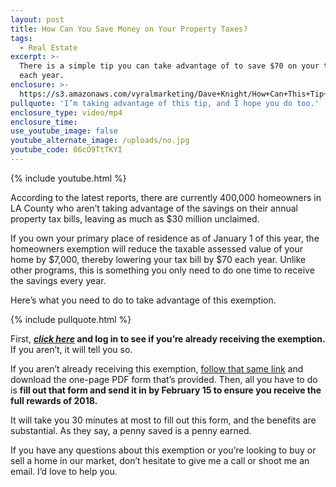 ```yaml
---
layout: post
title: How Can You Save Money on Your Property Taxes?
tags:
  - Real Estate
excerpt: >-
  There is a simple tip you can take advantage of to save $70 on your tax bill
  each year.
enclosure: >-
  https://s3.amazonaws.com/vyralmarketing/Dave+Knight/How+Can+This+Tip+Save+You+%252470+Per+Year+on+Your+Tax+Bill%253F.mp4
pullquote: 'I’m taking advantage of this tip, and I hope you do too.'
enclosure_type: video/mp4
enclosure_time:
use_youtube_image: false
youtube_alternate_image: /uploads/no.jpg
youtube_code: 06cO9TtTKYI
---
```



{% include youtube.html %}

According to the latest reports, there are currently 400,000 homeowners in LA County who aren’t taking advantage of the savings on their annual property tax bills, leaving as much as $30 million unclaimed.

If you own your primary place of residence as of January 1 of this year, the homeowners exemption will reduce the taxable assessed value of your home by $7,000, thereby lowering your tax bill by $70 each year. Unlike other programs, this is something you only need to do one time to receive the savings every year.

Here’s what you need to do to take advantage of this exemption.

{% include pullquote.html %}

First, **[*click here*](https://portal.assessor.lacounty.gov/)&nbsp;and log in to see if you’re already receiving the exemption.** If you aren’t, it will tell you so.

If you aren’t already receiving this exemption, [follow that same link](https://assessor.lacounty.gov/wp-content/uploads/2016/12/BOE-266-ASSR-515-ASSR-517-Rev.-12-5-16-PS-ws.pdf) and download the one-page PDF form that’s provided. Then, all you have to do is **fill out that form and send it in by February 15 to ensure you receive the full rewards of 2018.**

It will take you 30 minutes at most to fill out this form, and the benefits are substantial. As they say, a penny saved is a penny earned.

If you have any questions about this exemption or you’re looking to buy or sell a home in our market, don’t hesitate to give me a call or shoot me an email. I’d love to help you.
